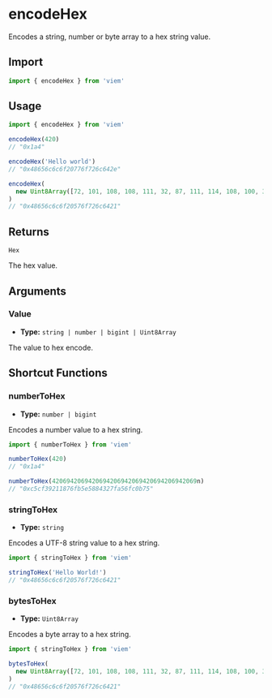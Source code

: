 # encodeHex

Encodes a string, number or byte array to a hex string value.

## Import

```ts
import { encodeHex } from 'viem'
```

## Usage

```ts
import { encodeHex } from 'viem'

encodeHex(420)
// "0x1a4"

encodeHex('Hello world')
// "0x48656c6c6f20776f726c642e"

encodeHex(
  new Uint8Array([72, 101, 108, 108, 111, 32, 87, 111, 114, 108, 100, 33])
)
// "0x48656c6c6f20576f726c6421"
```

## Returns

`Hex`

The hex value.

## Arguments

### Value

- **Type:** `string | number | bigint | Uint8Array`

The value to hex encode.

## Shortcut Functions

### numberToHex

- **Type:** `number | bigint`

Encodes a number value to a hex string.

```ts
import { numberToHex } from 'viem'

numberToHex(420)
// "0x1a4"

numberToHex(4206942069420694206942069420694206942069n)
// "0xc5cf39211876fb5e5884327fa56fc0b75"
```

### stringToHex

- **Type:** `string`

Encodes a UTF-8 string value to a hex string.

```ts
import { stringToHex } from 'viem'

stringToHex('Hello World!')
// "0x48656c6c6f20576f726c6421"
```

### bytesToHex

- **Type:** `Uint8Array`

Encodes a byte array to a hex string.

```ts
import { stringToHex } from 'viem'

bytesToHex(
  new Uint8Array([72, 101, 108, 108, 111, 32, 87, 111, 114, 108, 100, 33]),
)
// "0x48656c6c6f20576f726c6421"
```